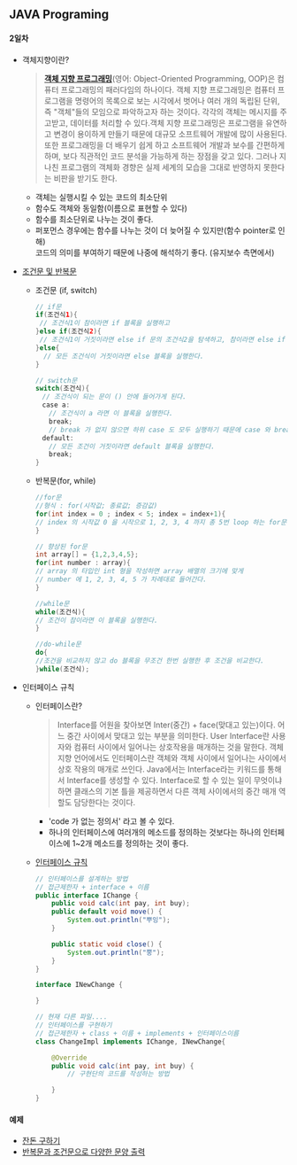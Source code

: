 JAVA Programing
----------------------------------------------------
#### 2일차

  - 객체지향이란?

      >   [__객체 지향 프로그래밍__](https://ko.wikipedia.org/wiki/%EA%B0%9D%EC%B2%B4_%EC%A7%80%ED%96%A5_%ED%94%84%EB%A1%9C%EA%B7%B8%EB%9E%98%EB%B0%8D)(영어: Object-Oriented Programming, OOP)은 컴퓨터 프로그래밍의 패러다임의 하나이다. 객체 지향 프로그래밍은 컴퓨터 프로그램을 명령어의 목록으로 보는 시각에서 벗어나 여러 개의 독립된 단위, 즉 "객체"들의 모임으로 파악하고자 하는 것이다. 각각의 객체는 메시지를 주고받고, 데이터를 처리할 수 있다.객체 지향 프로그래밍은 프로그램을 유연하고 변경이 용이하게 만들기 때문에 대규모 소프트웨어 개발에 많이 사용된다. 또한 프로그래밍을 더 배우기 쉽게 하고 소프트웨어 개발과 보수를 간편하게 하며, 보다 직관적인 코드 분석을 가능하게 하는 장점을 갖고 있다. 그러나 지나친 프로그램의 객체화 경향은 실제 세계의 모습을 그대로 반영하지 못한다는 비판을 받기도 한다.

      - 객체는 실행시킬 수 있는 코드의 최소단위<br>
      - 함수도 객체와 동일함(이름으로 표현할 수 있다)<br>
      - 함수를 최소단위로 나누는 것이 좋다.<br>
      - 퍼포먼스 경우에는 함수를 나누는 것이 더 늦어질 수 있지만(함수 pointer로 인해)<br>코드의 의미를 부여하기 때문에 나중에 해석하기 좋다. (유지보수 측면에서)

  - [조건문 및 반복문](https://github.com/Hooooong/DAY2_Change/blob/master/src/ControlFlow.java)

      - 조건문 (if, switch)
        ```java
        // if문
        if(조건식1){
         // 조건식1이 참이라면 if 블록을 실행하고
        }else if(조건식2){
         // 조건식1이 거짓이라면 else if 문의 조건식2을 탐색하고, 참이라면 else if 블록을 실행한다.
        }else{
          // 모든 조건식이 거짓이라면 else 블록을 실행한다.
        }

        // switch문
        switch(조건식){
        　// 조건식이 되는 문이 () 안에 들어가게 된다.
        　case a:
        　　// 조건식이 a 라면 이 블록을 실행한다.
        　　break;
        　　// break 가 없지 않으면 하위 case 도 모두 실행하기 때문에 case 와 break는 같이 써줘야 한다.
        　default:
        　　// 모든 조건이 거짓이라면 default 블록을 실행한다.
        　　break;
        }
        ```

      - 반복문(for, while)
        ```java
        //for문
        //형식 : for(시작값; 종료값; 증감값)
        for(int index = 0 ; index < 5; index = index+1){
        // index 의 시작값 0 을 시작으로 1, 2, 3, 4 까지 총 5번 loop 하는 for문
        }

        // 향상된 for문
        int array[] = {1,2,3,4,5};
        for(int number : array){
        // array 의 타입인 int 형을 작성하면 array 배열의 크기에 맞게
        // number 에 1, 2, 3, 4, 5 가 차례대로 들어간다.
        }

        //while문
        while(조건식){
        // 조건이 참이라면 이 블록을 실행한다.
        }

        //do-while문
        do{
        //조건을 비교하지 않고 do 블록을 무조건 한번 실행한 후 조건을 비교한다.
        }while(조건식);
        ```

  - 인터페이스 규칙

      - 인터페이스란?

        >Interface를 어원을 찾아보면 Inter(중간) + face(맞대고 있는)이다. 어느 중간 사이에서 맞대고 있는 부분을 의미한다. User Interface란 사용자와 컴퓨터 사이에서 일어나는 상호작용을 매개하는 것을 말한다. 객체 지향 언어에서도 인터페이스란 객체와 객체 사이에서 일어나는 사이에서 상호 작용의 매개로 쓰인다.
Java에서는 Interface라는 키워드를 통해서 Interface를 생성할 수 있다. Interface로 할 수 있는 일이 무엇이냐 하면 클래스의 기본 틀을 제공하면서 다른 객체 사이에서의 중간 매개 역할도 담당한다는 것이다.

        - 'code 가 없는 정의서' 라고 볼 수 있다.
        - 하나의 인터페이스에 여러개의 메소드를 정의하는 것보다는 하나의 인터페이스에 1~2개 메소드를 정의하는 것이 좋다.

      - [인터페이스 규칙](https://github.com/Hooooong/DAY2_Change/tree/master/src/design)

        ```java
        // 인터페이스를 설계하는 방법
        // 접근제한자 + interface + 이름
        public interface IChange {
        	public void calc(int pay, int buy);
        	public default void move() {
        		System.out.println("뿌잉");
        	}

        	public static void close() {
        		System.out.println("뿡");
        	}
        }

        interface INewChange {

        }

        // 현재 다른 파일....
        // 인터페이스를 구현하기
        // 접근제한자 + class + 이름 + implements + 인터페이스이름
        class ChangeImpl implements IChange, INewChange{

        	@Override
        	public void calc(int pay, int buy) {
        		// 구현단의 코드를 작성하는 방법

        	}
        }
        ```
        
#### 예제

  - [잔돈 구하기](https://github.com/Hooooong/DAY2_Change/blob/master/src/Change.java)
  - [반복문과 조건문으로 다양한 문양 출력](https://github.com/Hooooong/DAY2_Change/tree/master/src/testContorlFlow)
